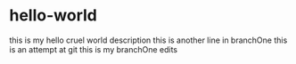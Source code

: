 # hello-world
this is my hello cruel world description
this is another line in branchOne
this is an attempt at git
this is my branchOne edits
